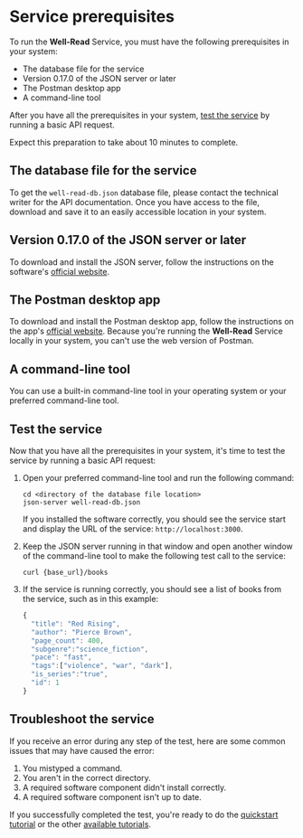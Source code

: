 # Service prerequisites

To run the **Well-Read** Service, you must have the following prerequisites in your system:

* The database file for the service
* Version 0.17.0 of the JSON server or later
* The Postman desktop app
* A command-line tool

After you have all the prerequisites in your system, [test the service](#test-the-service) by running a basic API request.

Expect this preparation to take about 10 minutes to complete.

## The database file for the service

To get the `well-read-db.json` database file, please contact the technical writer for the API documentation.
Once you have access to the file, download and save it to an easily accessible location in your system.

## Version 0.17.0 of the JSON server or later

To download and install the JSON server, follow the instructions on the software's [official website](https://www.npmjs.com/package/json-server).

## The Postman desktop app

To download and install the Postman desktop app, follow the instructions on the app's [official website](https://www.postman.com/downloads/).
Because you're running the **Well-Read** Service locally in your system, you can't use the web version of Postman.

## A command-line tool

You can use a built-in command-line tool in your operating system or your preferred command-line tool.

## Test the service

Now that you have all the prerequisites in your system, it's time to test the service by running a basic API request:

1. Open your preferred command-line tool and run the following command:

    ```shell
    cd <directory of the database file location>
    json-server well-read-db.json
    ```

    If you installed the software correctly, you should see
    the service start and display the URL of the service: `http://localhost:3000`.

2. Keep the JSON server running in that window and open another window of the command-line tool to make the following test call to the service:

    ```shell
    curl {base_url}/books
    ```

3. If the service is running correctly, you should see a list of books from the service, such as in this example:

    ```js
    {
      "title": "Red Rising",
      "author": "Pierce Brown",
      "page_count": 400,
      "subgenre":"science_fiction",
      "pace": "fast",
      "tags":["violence", "war", "dark"],
      "is_series":"true",
      "id": 1
    }
    ```

## Troubleshoot the service

If you receive an error during any step of the test, here are some common issues that may have caused the error:

1. You mistyped a command.
2. You aren't in the correct directory.
3. A required software component didn't install correctly.
4. A required software component isn't up to date.

If you successfully completed the test, you're ready to do the [quickstart tutorial](index.md#get-started-with-a-quickstart-tutorial) or the other [available tutorials](index.md#tutorials).
